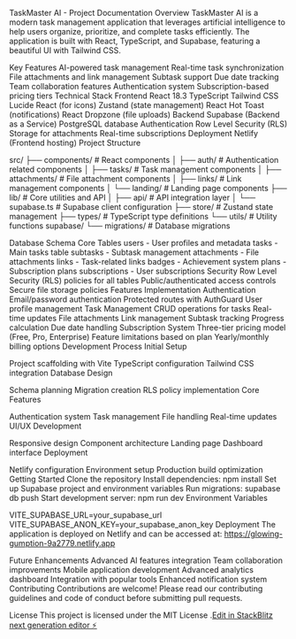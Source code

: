 TaskMaster AI - Project Documentation
Overview
TaskMaster AI is a modern task management application that leverages artificial intelligence to help users organize, prioritize, and complete tasks efficiently. The application is built with React, TypeScript, and Supabase, featuring a beautiful UI with Tailwind CSS.

Key Features
AI-powered task management
Real-time task synchronization
File attachments and link management
Subtask support
Due date tracking
Team collaboration features
Authentication system
Subscription-based pricing tiers
Technical Stack
Frontend
React 18.3
TypeScript
Tailwind CSS
Lucide React (for icons)
Zustand (state management)
React Hot Toast (notifications)
React Dropzone (file uploads)
Backend
Supabase (Backend as a Service)
PostgreSQL database
Authentication
Row Level Security (RLS)
Storage for attachments
Real-time subscriptions
Deployment
Netlify (Frontend hosting)
Project Structure

src/
├── components/         # React components
│   ├── auth/          # Authentication related components
│   ├── tasks/         # Task management components
│   ├── attachments/   # File attachment components
│   ├── links/         # Link management components
│   └── landing/       # Landing page components
├── lib/               # Core utilities and API
│   ├── api/          # API integration layer
│   └── supabase.ts   # Supabase client configuration
├── store/            # Zustand state management
├── types/            # TypeScript type definitions
└── utils/            # Utility functions
supabase/
└── migrations/       # Database migrations


Database Schema
Core Tables
users - User profiles and metadata
tasks - Main tasks table
subtasks - Subtask management
attachments - File attachments
links - Task-related links
badges - Achievement system
plans - Subscription plans
subscriptions - User subscriptions
Security
Row Level Security (RLS) policies for all tables
Public/authenticated access controls
Secure file storage policies
Features Implementation
Authentication
Email/password authentication
Protected routes with AuthGuard
User profile management
Task Management
CRUD operations for tasks
Real-time updates
File attachments
Link management
Subtask tracking
Progress calculation
Due date handling
Subscription System
Three-tier pricing model (Free, Pro, Enterprise)
Feature limitations based on plan
Yearly/monthly billing options
Development Process
Initial Setup

Project scaffolding with Vite
TypeScript configuration
Tailwind CSS integration
Database Design

Schema planning
Migration creation
RLS policy implementation
Core Features

Authentication system
Task management
File handling
Real-time updates
UI/UX Development

Responsive design
Component architecture
Landing page
Dashboard interface
Deployment

Netlify configuration
Environment setup
Production build optimization
Getting Started
Clone the repository
Install dependencies: npm install
Set up Supabase project and environment variables
Run migrations: supabase db push
Start development server: npm run dev
Environment Variables

VITE_SUPABASE_URL=your_supabase_url
VITE_SUPABASE_ANON_KEY=your_supabase_anon_key
Deployment
The application is deployed on Netlify and can be accessed at:
https://glowing-gumption-9a2779.netlify.app

Future Enhancements
Advanced AI features integration
Team collaboration improvements
Mobile application development
Advanced analytics dashboard
Integration with popular tools
Enhanced notification system
Contributing
Contributions are welcome! Please read our contributing guidelines and code of conduct before submitting pull requests.

License
This project is licensed under the MIT License                      .[Edit in StackBlitz next generation editor ⚡️](https://stackblitz.com/~/github.com/codexme/MASTERTASK-)
